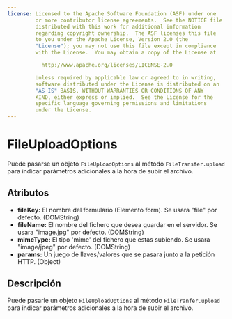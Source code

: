 ```yaml
---
license: Licensed to the Apache Software Foundation (ASF) under one
         or more contributor license agreements.  See the NOTICE file
         distributed with this work for additional information
         regarding copyright ownership.  The ASF licenses this file
         to you under the Apache License, Version 2.0 (the
         "License"); you may not use this file except in compliance
         with the License.  You may obtain a copy of the License at

           http://www.apache.org/licenses/LICENSE-2.0

         Unless required by applicable law or agreed to in writing,
         software distributed under the License is distributed on an
         "AS IS" BASIS, WITHOUT WARRANTIES OR CONDITIONS OF ANY
         KIND, either express or implied.  See the License for the
         specific language governing permissions and limitations
         under the License.
---
```


FileUploadOptions
========

Puede pasarse un objeto `FileUploadOptions` al método `FileTransfer.upload` para indicar parámetros adicionales a la hora de subir el archivo.

Atributos
---------

- __fileKey:__ El nombre del formulario (Elemento form).  Se usara "file" por defecto. (DOMString)
- __fileName:__ El nombre del fichero que desea guardar en el servidor.  Se usara "image.jpg" por defecto. (DOMString)
- __mimeType:__ El tipo 'mime' del fichero que estas subiendo.  Se usara "image/jpeg" por defecto. (DOMString)
- __params:__ Un juego de llaves/valores que se pasara junto a la petición HTTP. (Object)


Descripción
-----------

Puede pasarle un objeto `FileUploadOptions` al método `FileTranfer.upload` para indicar parámetros adicionales a la hora de subir el archivo.
